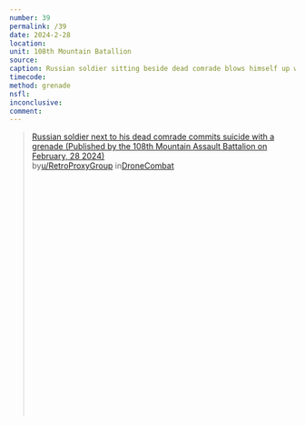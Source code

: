 ```yaml
---
number: 39
permalink: /39
date: 2024-2-28
location: 
unit: 108th Mountain Batallion
source: 
caption: Russian soldier sitting beside dead comrade blows himself up with grenade
timecode: 
method: grenade
nsfl: 
inconclusive: 
comment: 
---
```

<blockquote class="reddit-embed-bq" style="height:500px" data-embed-height="579"><a href="https://www.reddit.com/r/DroneCombat/comments/1b2bnso/russian_soldier_next_to_his_dead_comrade_commits/">Russian soldier next to his dead comrade commits suicide with a grenade (Published by the 108th Mountain Assault Battalion on February, 28 2024)</a><br> by<a href="https://www.reddit.com/user/RetroProxyGroup/">u/RetroProxyGroup</a> in<a href="https://www.reddit.com/r/DroneCombat/">DroneCombat</a></blockquote><script async="" src="https://embed.reddit.com/widgets.js" charset="UTF-8"></script>